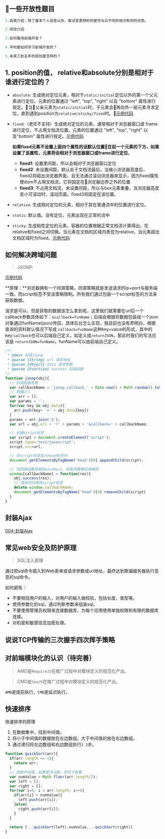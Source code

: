 # 
## **一些开放性题目**
```javascript
1.自我介绍：除了基本个人信息以外，面试官更想听的是你与众不同的地方和你的优势。

2.项目介绍

3.如何看待前端开发？

4.平时是如何学习前端开发的？

5.未来三到五年的规划是怎样的？
```
## **1. position的值， relative和absolute分别是相对于谁进行定位的？**
* `absolute`: 生成绝对定位元素，相对于`static/initial`定位以外的第一个父元素进行定位。元素的位置通过 "left", "top", "right" 以及 "bottom" 属性进行规定。当父亲元素为`static/initial`时，子元素会再向外一层元素寻求定位，直到遇到position为`relative/sticky/fixed`时。[示例代码](./example/001-absoulte定位.html)
  
* `fixed`:（老IE不支持）生成绝对定位的元素，通常相对于浏览器窗口或  frame 进行定位，不占用文档流位置。元素的位置通过 "left", "top", "right" 以及"bottom" 属性进行规定。[示例代码](./example/002-fixed定位.html)
  
  **如果fixed元素不设置上面四个属性的话默认位置在前一个元素的下方，如果设置了该属性，元素将会相对于浏览器窗口或frame进行定位**。

  * **fixed1**: 设置里间距，所以会相对于浏览器窗口定位
  * **fixed2**: 未设置间距，默认处于文档流最后，当缩小浏览器高度后，fixed2将超出浏览器界面，且无法通过滚动浏览器来显示，因为fixed属性使dom不占用文档流，它将固定在浏览器边界之外的位置
  * **fixed3**: 不占用文档流，未设置间距，所以与box元素重叠，当浏览器高度变小可滚动时，滚动页面，fixed3将固定在该位置。
  


* `relative`: 生成相对定位的元素，相对于其在普通流中的位置进行定位。

* `static`: 默认值。没有定位，元素出现在正常的流中

* `sticky`: 生成粘性定位的元素，容器的位置根据正常文档流计算得出。在relative和fixed之间切换。当元素在文档的区域内表现为relative，当元素超出文档区域时为fixed。[示例代码](./example/003-sticky定位.html)
  
## **如何解决跨域问题**
>JSONP:

[示例代码](./example/004-jsonp跨域.html)

**原理：**浏览器拥有一个同源策略，同源策略就是发送请求的ip+port与服务端一致。而script标签不受该策略限制。所有我们通过包装一个script标签的方法来获取数据。

请求是可以，但是获取的数据该怎么拿到呢，这里我们就需要在url后一个callback参数具体如下：`&callback=funName`；后端会根据将数据包装成一个json对象通过funName(json)传回，具体后台怎么实现，我目前也没有弄明白，根据查询的资料默认情况下写成 `callback=funName`这种key=value的形式，其中的key:`callback`也可以后端自己定义，如定义成`returnJSON`，那此时我们的写法应该是 `returnJSON=funName`，funName可以由前端自己定义。
```js
/** 
 * @desc 封装jsonp
 * @param {String} url 请求地址
 * @param {Object} data 请求参数
 * @param {Function} success 回调函数
*/
function jsonp(obj){
  // 回调函数名称
  var callbackName = 'jsonp_callback_' + Date.now() + Math.random().toString().substr(2, 5);
  // 拼接url
  var arr = [];
  var params = '';
  for(var key in obj.data){
    arr.push(key+ '=' + obj.data[key])
  }
  params = arr.join('&');
  var url = obj.url + '?' + params + '&callback=' + callbackName;

  // 创建script标签
  var script = document.createElement('script');
  script.type='text/javascript';
  script.src=url;

  // 将script标签加入head标签中
  document.getElementsByTagName('head')[0].appendChild(script);

  // 将回掉函数挂载到window上，获取完数据后再删除
  window[callbackName] = function(res){
    obj.success(res);
    // 使用完在删除script标签
    delete window.callbackName;
    document.getElementsByTagName('head')[0].removeChild(script)
  }
}
```

## **封装Ajax**
[004-封装Ajax](./example/004-封装Ajax.html)

## **常见web安全及防护原理**
>SQL注入原理

通过把sql命令插入到Web表单或请求参数或url地址，最终达到欺骗服务器执行恶意的sql命令。

如何避免：
* 不要相信用户的输入，对用户的输入做校验，包括长度，类型等。
* 使用参数化的sql，通过判断参数来组装sql。
* 不要使用管理员权限来连接数据库，为每个应用使用单独权限和有限的数据库连接。
* 对机密和敏感信息加密处理。

## **说说TCP传输的三次握手四次挥手策略**

## **对前端模块化的认识**（待完善）
>AMD是`RequireJS`在推广过程中对模块定义的规范化产出。

>CMD是`SeaJS`在推广过程中对模块定义的规范化产出。

`AMD`是提前执行，`CMD`是延迟执行。

## **快速排序**
快速排序的原理

1. 在数据集中，找到中间值。 
2. 将小于中间值的数据放在左边数组，大于中间值的放在右边数组。
3. 通过递归将左边数组和右边数组执行`1 2`步。
```js
function quickSort(arr){
  if(arr.length <= 1){
    return arr;
  }
  // 找到中间值，如果是浮点数，则向下取整
  var numValue = Math.floor(arr.length/2);
  var left = [];
  var right = [];
  for(var i=0; i < arr.length; i++){
    if(arr[i] < numValue){
      left.push(arr[i]);
    }else{
      right.push(arr[i]);
    }
  }
  
  return [...quickSort(left),numValue,...quickSort(right)]
}
```




















